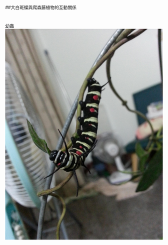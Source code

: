 ##大白斑蝶與爬森藤植物的互動關係

#

幼蟲
![jpg](https://raw.githubusercontent.com/Governance22/Governance22.github.io/master/2mWaohC.jpg)
